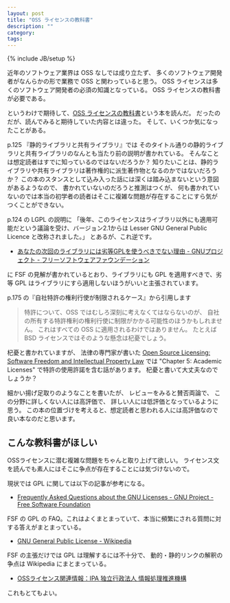```yaml
---
layout: post
title: "OSS ライセンスの教科書"
description: ""
category: 
tags: 
---
```

{% include JB/setup %}

近年のソフトウェア業界は OSS なしでは成り立たず、
多くのソフトウェア開発者がなんらかの形で業務で OSS と関わっていると思う。
OSS ライセンスは多くのソフトウェア開発者の必須の知識となっている。
OSS ライセンスの教科書が必要である。

というわけで期待して、[OSS ライセンスの教科書](http://amzn.asia/d/0hOKpwA)という本を読んだ。
だったのだが、読んでみると期待していた内容とは違った。
そして、いくつか気になったことがある。

p.125 『静的ライブラリと共有ライブラリ』では
そのタイトル通りの静的ライブラリと共有ライブラリのなんとも当たり前の説明が書かれている。
そんなことは想定読者はすでに知っているのではないだろうか？
知りたいことは、静的ライブラリや共有ライブラリは著作権的に派生著作物となるのかではないだろうか？
この本のスタンスとして込み入った話には深くは踏み込まないという意図があるようなので、
書かれていないのだろうと推測はつくが、
何も書かれていないのでは本当の初学者の読者はそこに複雑な問題が存在することにすら気がつくことができない。

p.124 の LGPL の説明に
「後年、このライセンスはライブラリ以外にも適用可能だという議論を受け、バージョン2.1からは Lesser GNU General Public Licence と改称されました。」
とあるが、これ逆です。

* [あなたの次回のライブラリには劣等GPLを使うべきでない理由 - GNUプロジェクト - フリーソフトウェアファウンデーション](https://www.gnu.org/licenses/why-not-lgpl.ja.html)

に FSF の見解が書かれているとおり、ライブラリにも GPL を適用すべきで、劣等 GPL はライブラリにすら適用しないほうがいいと主張されています。

p.175 の『自社特許の権利行使が制限されるケース』から引用します

> 特許について、OSS ではむしろ深刻に考えなくてはならないのが、
> 自社の所有する特許権利の権利行使に制限がかかる可能性のほうかもしれません。
> これはすべての OSS に適用されるわけではありません。
> たとえば BSD ライセンスではそのような懸念は杞憂でしょう。

杞憂と書かれていますが、
法律の専門家が書いた
[Open Source Licensing: Software Freedom and Intellectual Property Law](https://www.rosenlaw.com/oslbook.htm)
では "Chapter 5: Academic Licenses" で特許の使用許諾を含む話があります。
杞憂と書いて大丈夫なのでしょうか？

細かい揚げ足取りのようなことを書いたが、
レビューをみると賛否両論で、
この分野に詳しくない人には高評価で、
詳しい人には低評価となっているように思う。
この本の位置づけを考えると、想定読者と思われる人には高評価なので良い本なのだと思います。

## こんな教科書がほしい

OSSライセンスに潜む複雑な問題をちゃんと取り上げて欲しい。
ライセンス文を読んでも素人にはそこに争点が存在することには気づけないので。

現状では GPL に関しては以下の記事が参考になる。

* [Frequently Asked Questions about the GNU Licenses - GNU Project - Free Software Foundation](https://www.gnu.org/licenses/gpl-faq.en.html)

FSF の GPL の FAQ。これはよくまとまっていて、本当に頻繁にされる質問に対する答えがまとまっている。

* [GNU General Public License - Wikipedia](https://en.wikipedia.org/wiki/GNU_General_Public_License)

FSF の主張だけでは GPL は理解するには不十分で、
動的・静的リンクの解釈の争点は Wikipedia にまとまっている。

* [OSSライセンス関連情報：IPA 独立行政法人 情報処理推進機構](https://www.ipa.go.jp/osc/osslegal.html)

これもとてもよい。
